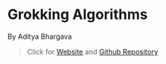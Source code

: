 # Grokking Algorithms

By Aditya Bhargava

> Click for [Website](https://www.manning.com/books/grokking-algorithms) and [Github Repository](https://github.com/egonschiele/grokking_algorithms)
